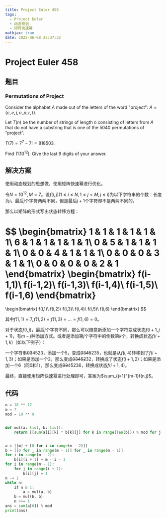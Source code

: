 ```yaml
---
title: Project Euler 458
tags:
  - Project Euler
  - 动态规划
  - 矩阵快速幂
mathjax: true
date: 2022-06-08 22:37:32
---
```


<escape><!-- more --></escape>

# Project Euler 458

## 题目

### Permutations of Project

Consider the alphabet $A$ made out of the letters of the word "project": $A=\{c,e,j,o,p,r,t\}$.

Let $T(n)$ be the number of strings of length $n$ consisting of letters from $A$ that do not have a substring that is one of the $5040$ permutations of “project”.

$T(7)=7^7-7!=818503$.

Find $T(10^{12})$. Give the last $9$ digits of your answer.

## 解决方案

使用动态规划的思想做，使用矩阵快速幂进行优化。

令$N=10^{12},M=7$。设$f(i,j)(1\le i \le N,1\le j< M,j\le i)$为以下字符串的个数：长度为$i$，最后$j$个字符两两不同，但是最后$j+1$个字符却不是两两不同的。

那么以矩阵的形式写出状态转移方程：

$$
\begin{bmatrix}
1 & 1 & 1 & 1 & 1 & 1\\
6 & 1 & 1 & 1 & 1 & 1\\
0 & 5 & 1 & 1 & 1 & 1\\
0 & 0 & 4 & 1 & 1 & 1\\
0 & 0 & 0 & 3 & 1 & 1\\
0 & 0 & 0 & 0 & 2 & 1
\end{bmatrix}
\begin{bmatrix}
f(i-1,1)\\
f(i-1,2)\\
f(i-1,3)\\
f(i-1,4)\\
f(i-1,5)\\
f(i-1,6)
\end{bmatrix}
=
\begin{bmatrix}
f(i,1)\\
f(i,2)\\
f(i,3)\\
f(i,4)\\
f(i,5)\\
f(i,6)
\end{bmatrix}
$$

其中$f(1,1)=7,f(1,2)=f(1,3)=\dots=f(1,6)=0$。

对于状态$f(i,j)$，最后$j$个字符不同，那么可以随意新添加一个字符变成状态$f(i+1,j+1)$，有$m-j$种添加方式。或者是添加第$j$个字符中的倒数第$k$个，转换成状态$f(i+1,k)$（如以下例子）：

一个字符串~~03~~4523，添加一个5，变成~~0345~~235，也就是从$f(i,4)$转移到了$f(i+1,3)$；如果是添加一个2，那么变成~~03452~~32，转换成了状态$f(i+1,2)$；如果是添加一个6（同0和1），那么变成~~03~~45236，转换成状态$f(i+1,4)$。

最终，直接使用矩阵快速幂进行处理即可，答案为$\sum_{j=1}^{m-1}f(n,j)$。

## 代码

```py
n = 10 ** 12
m = 7
mod = 10 ** 9


def mul(a: list, b: list):
    return [[sum(a[i][k] * b[k][j] for k in range(len(b))) % mod for j in range(len(b[0]))] for i in range(len(a))]


a = [[m] + [0 for i in range(m - 2)]]
b = [[0 for _ in range(m - 1)] for _ in range(m - 1)]
for i in range(m - 2):
    b[i][i + 1] = m - i - 1
for i in range(m - 1):
    for j in range(i + 1):
        b[i][j] = 1
n -= 1
while n:
    if n & 1:
        a = mul(a, b)
    b = mul(b, b)
    n >>= 1
ans = sum(a[0]) % mod
print(ans)

```

